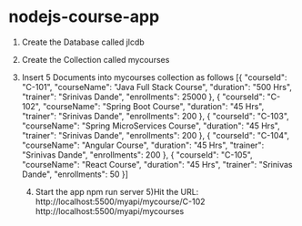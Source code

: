 # nodejs-course-app

1) Create the Database called jlcdb
2) Create the Collection called mycourses
3) Insert 5 Documents into mycourses collection as follows
      [{
      "courseId": "C-101",
      "courseName": "Java Full Stack Course",
      "duration": "500 Hrs",
      "trainer": "Srinivas Dande",
      "enrollments": 25000
      },
      {
      "courseId": "C-102",
      "courseName": "Spring Boot Course",
      "duration": "45 Hrs",
      "trainer": "Srinivas Dande",
      "enrollments": 200
      },
      {
      "courseId": "C-103",
      "courseName": "Spring MicroServices Course",
      "duration": "45 Hrs",
      "trainer": "Srinivas Dande",
      "enrollments": 200
      },
      {
      "courseId": "C-104",
      "courseName": "Angular Course",
      "duration": "45 Hrs",
      "trainer": "Srinivas Dande",
      "enrollments": 200
      },
      {
      "courseId": "C-105",
      "courseName": "React Course",
      "duration": "45 Hrs",
      "trainer": "Srinivas Dande",
      "enrollments": 50
      }] 
      
   4) Start the app
        npm run server
   5)Hit the URL:
       http://localhost:5500/myapi/mycourse/C-102
       http://localhost:5500/myapi/mycourses
